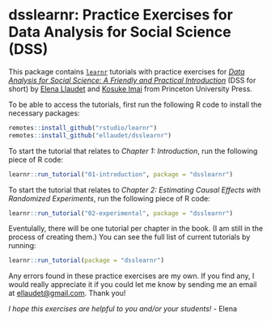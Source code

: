 # dsslearnr: Practice Exercises for Data Analysis for Social Science (DSS)

This package contains [`learnr`](https://rstudio.github.io/learnr/index.html) tutorials with practice exercises for [*Data Analysis for Social Science: A Friendly and Practical Introduction*](https://press.princeton.edu/books/paperback/9780691199436/data-analysis-for-social-science) (DSS for short) by [Elena Llaudet](https://scholar.harvard.edu/ellaudet) and [Kosuke Imai](https://imai.fas.harvard.edu/) from Princeton University Press. 

To be able to access the tutorials, first run the following R code to install the necessary packages:

``` r
remotes::install_github("rstudio/learnr")
remotes::install_github("ellaudet/dsslearnr")
```

To start the tutorial that relates to *Chapter 1: Introduction*, run the following piece of R code:

``` r
learnr::run_tutorial("01-introduction", package = "dsslearnr")
```

To start the tutorial that relates to *Chapter 2: Estimating Causal Effects with Randomized Experiments*, run the following piece of R code:

``` r
learnr::run_tutorial("02-experimental", package = "dsslearnr")
```

Eventulally, there will be one tutorial per chapter in the book.  (I am still in the process of creating them.) You can see the full list of current tutorials by running:

``` r
learnr::run_tutorial(package = "dsslearnr")
```

Any errors found in these practice exercises are my own. If you find any, I would really appreciate it if you could let me know by sending me an email at [ellaudet@gmail.com](ellaudet@gmail.com). Thank you! 

*I hope this exercises are helpful to you and/or your students!* - Elena


